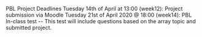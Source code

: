 PBL Project Deadlines
Tuesday 14th of April at 13:00 (week12): Project submission via Moodle
Tuesday 21st of April 2020 @ 18:00 (week14): PBL In-class test -- This test will include questions based on the array topic and submitted project.
